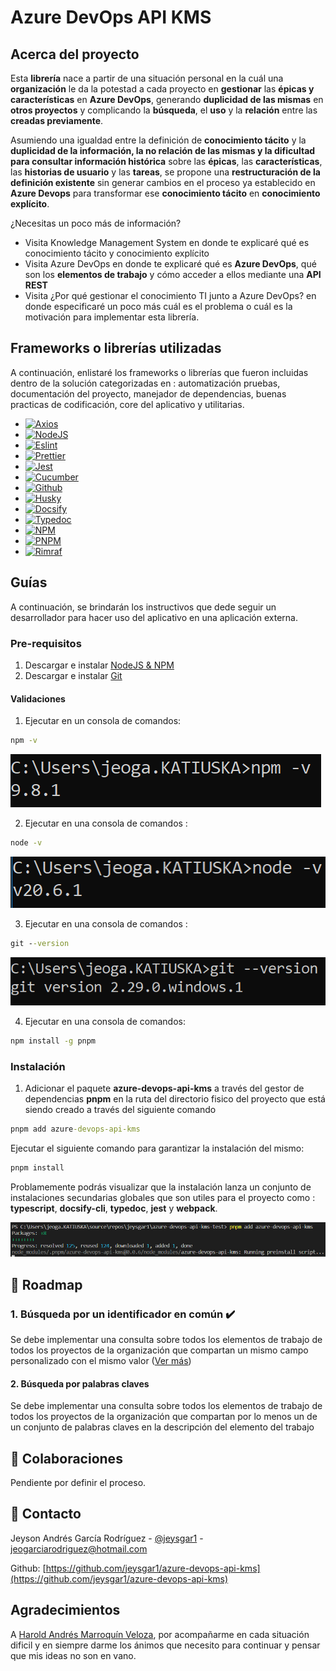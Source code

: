 <h1>Azure DevOps API KMS</h1>

<div>
<h2>Acerca del proyecto</h2> 

<p>
Esta <b>librería</b> nace a partir de una situación personal en la cuál una <b>organización</b> le da la potestad a cada proyecto en <b>gestionar</b> las <b>épicas y características</b> en <b>Azure DevOps</b>, generando <b>duplicidad de las mismas</b> en <b>otros proyectos</b> y complicando la <b>búsqueda</b>, el <b>uso</b> y la <b>relación</b> entre las <b>creadas previamente</b>.</p>

<p>
Asumiendo una igualdad entre la definición de <b>conocimiento tácito</b> y la <b>duplicidad de la información, la no relación de las mismas y la dificultad para consultar información histórica</b> sobre las <b>épicas</b>, las <b>características</b>, las <b>historias de usuario</b> y las <b>tareas</b>, se propone una <b>restructuración de la definición existente</b> sin generar cambios en el proceso ya establecido en <b>Azure Devops</b> para transformar ese <b>conocimiento tácito</b> en <b>conocimiento explícito</b>. 
</p>

<p>
¿Necesitas un poco más de información? 
<ul>
<li>Visita <a href="https://jeysgar1.github.io//#/./concepts/kms"></a>Knowledge Management System</a> en donde te explicaré qué es conocimiento tácito y conocimiento explícito</li>
<li>Visita <a href="https://jeysgar1.github.io/#/./concepts/azure"></a>Azure DevOps</a> en donde te explicaré qué es <b>Azure DevOps</b>, qué son los <b>elementos de trabajo</b> y cómo acceder a ellos mediante una <b>API REST</b></li>
<li>Visita <a href="https://jeysgar1.github.io/#/./app/problem"></a>¿Por qué gestionar el conocimiento TI junto a Azure DevOps?</a> en donde especificaré un poco más cuál es el problema o cuál es la motivación para implementar esta librería. </li>
</p>
</div>

<div>
<h2>Frameworks o librerías utilizadas</h2>

<p>
A continuación, enlistaré los frameworks o librerías que fueron incluidas dentro de la solución categorizadas en :  automatización pruebas,  documentación del proyecto, manejador de dependencias, buenas practicas de codificación,  core del aplicativo y utilitarias.</p>

[Axios]: https://img.shields.io/badge/AXIOS-blue?style=for-the-badge&logo=axios&logoColor=white&labelColor=333
[Axios-url]: https://axios-http.com/docs/intro

[Cucumber]: https://img.shields.io/badge/CUCUMBER-green?style=for-the-badge&logo=cucumber&logoColor=white&labelColor=black
[Cucumber-url]: https://www.npmjs.com/package/jest-cucumber

[Docsify]: https://img.shields.io/badge/DOCSIFY-green?style=for-the-badge&logo=docsify&logoColor=white&labelColor=black
[Docsify-url]: https://docsify.js.org/#/?id=docsify

[Eslint]: https://img.shields.io/badge/ESLINT-purple?style=for-the-badge&logo=eslint&logoColor=white&labelColor=black
[Eslint-url]: https://eslint.org/

[Github]: https://img.shields.io/badge/GITHUB-purple?style=for-the-badge&logo=github&logoColor=white&labelColor=black
[Github-url]: https://github.com/

[Husky]: https://img.shields.io/badge/HUSKY-333?style=for-the-badge&logo=nodedotjs&logoColor=black&labelColor=green
[Husky-url]: https://typicode.github.io/husky/

[Jest]: https://img.shields.io/badge/JEST-red?style=for-the-badge&logo=jest&logoColor=white&labelColor=black
[Jest-url]: https://jestjs.io/

[Node.js]: https://img.shields.io/badge/Node.JS-333?style=for-the-badge&logo=nodedotjs&logoColor=black&labelColor=green
[Node-url]: https://nodejs.org/es


[NPM]: https://img.shields.io/badge/NPM-333?style=for-the-badge&logo=npm&logoColor=black&labelColor=green
[NPM-url]: https://www.npmjs.com/
[PNPM]: https://img.shields.io/badge/PNPM-333?style=for-the-badge&logo=pnpm&logoColor=black&labelColor=yellow
[PNPM-url]: https://pnpm.io/es/motivation

[Prettier]: https://img.shields.io/badge/PRETTIER-black?style=for-the-badge&logo=prettier&logoColor=white&labelColor=black
[Prettier-url]: https://prettier.io/

[Rimraf]: https://img.shields.io/badge/RIMRAF-green?style=for-the-badge&logo=nodedotjs&logoColor=white&labelColor=black
[Rimraf-url]: https://www.npmjs.com/package/rimraf

[Typedoc]: https://img.shields.io/badge/TYPEDOC-333?style=for-the-badge&logo=nodedotjs&logoColor=white&labelColor=black
[Typedoc-url]: https://typedoc.org/


* [![Axios][Axios]][Axios-url]
* [![NodeJS][Node.js]][Node-url]
* [![Eslint][Eslint]][Eslint-url]
* [![Prettier][Prettier]][Prettier-url]
* [![Jest][Jest]][Jest-url]
* [![Cucumber][Cucumber]][Cucumber-url]
* [![Github][Github]][Github-url]
* [![Husky][Husky]][Husky-url]
* [![Docsify][Docsify]][Docsify-url]
* [![Typedoc][Typedoc]][Typedoc-url]
* [![NPM][NPM]][NPM-url]
* [![PNPM][PNPM]][PNPM-url]
* [![Rimraf][Rimraf]][Rimraf-url]
</div>

<div>
<h2>Guías</h2>

<p>
A continuación, se brindarán los instructivos que dede seguir un desarrollador para hacer uso del aplicativo en una aplicación externa. 
</p> 

<h3>Pre-requisitos</h3>

1. Descargar e instalar <a href="https://nodejs.org/en/download">NodeJS & NPM</a> 
2. Descargar e instalar <a href="https://git-scm.com/downloads">Git</a>

<h4>Validaciones</h4>

1. Ejecutar en un consola de comandos:

```cmd
npm -v
```
![Validación de instalación de NPM](./_media/installnpm.png)

2. Ejecutar en una consola de comandos :

```cmd
node -v
```

![Validación de instalación de NodeJS](./_media/installnode.png)

3. Ejecutar en una consola de comandos :

```cmd
git --version
```
![Validación de instalación de Git](./_media/installgit.png)

4. Ejecutar en una consola de comandos:

```cmd
npm install -g pnpm
```


<h3>Instalación</h3>

1. Adicionar el paquete <b>azure-devops-api-kms</b> a través del gestor de dependencias <b>pnpm</b> en la ruta del directorio fisico del proyecto que está siendo creado a través del siguiente comando

```cmd
pnpm add azure-devops-api-kms
```

Ejecutar el siguiente comando para garantizar la instalación del mismo:

```cmd
pnpm install
```

Problamemente podrás visualizar que la instalación lanza un conjunto de instalaciones secundarias globales que son utiles para el proyecto como : <b>typescript</b>, <b>docsify-cli</b>, <b>typedoc</b>, <b>jest</b> y <b>webpack</b>. 

![Instalación de paquetes globales](./_media/installglobals.png)

</div>


<div>
<h2>🚧 Roadmap</h2>

<h3>1. Búsqueda por un identificador en común ✔️</h3>
<p>Se debe implementar una consulta sobre todos los elementos de trabajo de todos los proyectos de la organización que compartan un mismo campo personalizado con el mismo valor (<a href="https://jeysgar1.github.io/azure-devops-api-kms/#/./usecase/getbyid">Ver más</a>)</p>

<h4>2. Búsqueda por palabras claves</h4>
<p>Se debe implementar una consulta sobre todos los elementos de trabajo de todos los proyectos de la organización que compartan por lo menos un de un conjunto de palabras claves en la descripción del elemento del trabajo</p> 
</div>

<h2>🤝 Colaboraciones</h2>

Pendiente por definir el proceso. 

<!-- CONTACT -->
<h2>📝 Contacto</h2>

Jeyson Andrés García Rodríguez - [@jeysgar1](https://www.linkedin.com/in/jeissongarcia) - jeogarciarodriguez@hotmail.com

Github: [https://github.com/jeysgar1/azure-devops-api-kms](https://github.com/jeysgar1/azure-devops-api-kms)

<!-- ACKNOWLEDGEMENTS -->
<h2>Agradecimientos</h2>

A [Harold Andrés Marroquín Veloza](https://www.linkedin.com/in/harold-marroquin-b5964a250/), por acompañarme en cada situación dificil y en siempre darme los ánimos que necesito para continuar y pensar que mis ideas no son en vano. 
